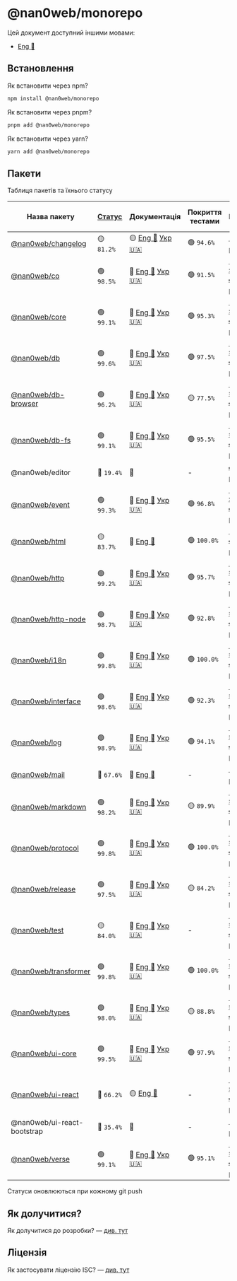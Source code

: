 # @nan0web/monorepo

Цей документ доступний іншими мовами:
- [Eng 🏴󠁧󠁢󠁥󠁮󠁧󠁿](../../README.md)

## Встановлення

Як встановити через npm?
```bash
npm install @nan0web/monorepo
```

Як встановити через pnpm?
```bash
pnpm add @nan0web/monorepo
```

Як встановити через yarn?
```bash
yarn add @nan0web/monorepo
```

## Пакети

Таблиця пакетів та їхнього статусу

|Назва пакету|[Статус](https://github.com/nan0web/monorepo/blob/main/system.md#написання-сценаріїв)|Документація|Покриття тестами|Можливості|Версія на npm|
|---|---|---|---|---|---|
 |[@nan0web/changelog](https://github.com/nan0web/changelog/) |🟡 `81.2%` |🟡 [Eng 🏴󠁧󠁢󠁥󠁮󠁧󠁿](https://github.com/nan0web/changelog/blob/main/README.md) [Укр 🇺🇦](https://github.com/nan0web/changelog/blob/main/docs/uk/README.md) |🟢 `94.6%` |[🥒 d.ts](https://github.com/nan0web/changelog/tree/main/types) [🕹️ playground](https://github.com/nan0web/changelog/blob/main/playground/main.js) |1.0.0 |
 |[@nan0web/co](https://github.com/nan0web/co/) |🟢 `98.5%` |🧪 [Eng 🏴󠁧󠁢󠁥󠁮󠁧󠁿](https://github.com/nan0web/co/blob/main/README.md) [Укр 🇺🇦](https://github.com/nan0web/co/blob/main/docs/uk/README.md) |🟢 `91.5%` |[🥒 d.ts](https://github.com/nan0web/co/tree/main/types) [📜 system.md](https://github.com/nan0web/co/blob/main/system.md) [🕹️ playground](https://github.com/nan0web/co/blob/main/playground/main.js) |1.0.2 |
 |[@nan0web/core](https://github.com/nan0web/core/) |🟢 `99.1%` |🧪 [Eng 🏴󠁧󠁢󠁥󠁮󠁧󠁿](https://github.com/nan0web/core/blob/main/README.md) [Укр 🇺🇦](https://github.com/nan0web/core/blob/main/docs/uk/README.md) |🟢 `95.3%` |[🥒 d.ts](https://github.com/nan0web/core/tree/main/types) [📜 system.md](https://github.com/nan0web/core/blob/main/system.md) [🕹️ playground](https://github.com/nan0web/core/blob/main/playground/main.js) |1.0.1 |
 |[@nan0web/db](https://github.com/nan0web/db/) |🟢 `99.6%` |🧪 [Eng 🏴󠁧󠁢󠁥󠁮󠁧󠁿](https://github.com/nan0web/db/blob/main/README.md) [Укр 🇺🇦](https://github.com/nan0web/db/blob/main/docs/uk/README.md) |🟢 `97.5%` |[🥒 d.ts](https://github.com/nan0web/db/tree/main/types) [📜 system.md](https://github.com/nan0web/db/blob/main/system.md) [🕹️ playground](https://github.com/nan0web/db/blob/main/playground/main.js) |1.0.2 |
 |[@nan0web/db-browser](https://github.com/nan0web/db-browser/) |🟢 `96.2%` |🧪 [Eng 🏴󠁧󠁢󠁥󠁮󠁧󠁿](https://github.com/nan0web/db-browser/blob/main/README.md) [Укр 🇺🇦](https://github.com/nan0web/db-browser/blob/main/docs/uk/README.md) |🟡 `77.5%` |[🥒 d.ts](https://github.com/nan0web/db-browser/tree/main/types) [📜 system.md](https://github.com/nan0web/db-browser/blob/main/system.md) [🕹️ playground](https://github.com/nan0web/db-browser/blob/main/playground/main.js) |1.0.0 |
 |[@nan0web/db-fs](https://github.com/nan0web/db-fs/) |🟢 `99.1%` |🧪 [Eng 🏴󠁧󠁢󠁥󠁮󠁧󠁿](https://github.com/nan0web/db-fs/blob/main/README.md) [Укр 🇺🇦](https://github.com/nan0web/db-fs/blob/main/docs/uk/README.md) |🟢 `95.5%` |[🥒 d.ts](https://github.com/nan0web/db-fs/tree/main/types) [📜 system.md](https://github.com/nan0web/db-fs/blob/main/system.md) [🕹️ playground](https://github.com/nan0web/db-fs/blob/main/playground/main.js) |1.0.0 |
 |@nan0web/editor |🔴 `19.4%` |🧪  |- |[🕹️ playground](https://github.com/nan0web/editor/blob/main/playground/main.js) |— |
 |[@nan0web/event](https://github.com/nan0web/event/) |🟢 `99.3%` |🧪 [Eng 🏴󠁧󠁢󠁥󠁮󠁧󠁿](https://github.com/nan0web/event/blob/main/README.md) [Укр 🇺🇦](https://github.com/nan0web/event/blob/main/docs/uk/README.md) |🟢 `96.8%` |[🥒 d.ts](https://github.com/nan0web/event/tree/main/types) [📜 system.md](https://github.com/nan0web/event/blob/main/system.md) [🕹️ playground](https://github.com/nan0web/event/blob/main/playground/main.js) |1.0.0 |
 |[@nan0web/html](https://github.com/nan0web/html/) |🟡 `83.7%` |🧪 [Eng 🏴󠁧󠁢󠁥󠁮󠁧󠁿](https://github.com/nan0web/html/blob/main/README.md) |🟢 `100.0%` |[📜 system.md](https://github.com/nan0web/html/blob/main/system.md) [🕹️ playground](https://github.com/nan0web/html/blob/main/playground/main.js) |— |
 |[@nan0web/http](https://github.com/nan0web/http/) |🟢 `99.2%` |🧪 [Eng 🏴󠁧󠁢󠁥󠁮󠁧󠁿](https://github.com/nan0web/http/blob/main/README.md) [Укр 🇺🇦](https://github.com/nan0web/http/blob/main/docs/uk/README.md) |🟢 `95.7%` |[🥒 d.ts](https://github.com/nan0web/http/tree/main/types) [📜 system.md](https://github.com/nan0web/http/blob/main/system.md) [🕹️ playground](https://github.com/nan0web/http/blob/main/playground/main.js) |1.0.1 |
 |[@nan0web/http-node](https://github.com/nan0web/http-node/) |🟢 `98.7%` |🧪 [Eng 🏴󠁧󠁢󠁥󠁮󠁧󠁿](https://github.com/nan0web/http-node/blob/main/README.md) [Укр 🇺🇦](https://github.com/nan0web/http-node/blob/main/docs/uk/README.md) |🟢 `92.8%` |[🥒 d.ts](https://github.com/nan0web/http-node/tree/main/types) [📜 system.md](https://github.com/nan0web/http-node/blob/main/system.md) [🕹️ playground](https://github.com/nan0web/http-node/blob/main/playground/main.js) |1.0.1 |
 |[@nan0web/i18n](https://github.com/nan0web/i18n/) |🟢 `99.8%` |🧪 [Eng 🏴󠁧󠁢󠁥󠁮󠁧󠁿](https://github.com/nan0web/i18n/blob/main/README.md) [Укр 🇺🇦](https://github.com/nan0web/i18n/blob/main/docs/uk/README.md) |🟢 `100.0%` |[🥒 d.ts](https://github.com/nan0web/i18n/tree/main/types) [📜 system.md](https://github.com/nan0web/i18n/blob/main/system.md) [🕹️ playground](https://github.com/nan0web/i18n/blob/main/playground/main.js) |1.0.1 |
 |[@nan0web/interface](https://github.com/nan0web/interface/) |🟢 `98.6%` |🧪 [Eng 🏴󠁧󠁢󠁥󠁮󠁧󠁿](https://github.com/nan0web/interface/blob/main/README.md) [Укр 🇺🇦](https://github.com/nan0web/interface/blob/main/docs/uk/README.md) |🟢 `92.3%` |[🥒 d.ts](https://github.com/nan0web/interface/tree/main/types) [📜 system.md](https://github.com/nan0web/interface/blob/main/system.md) [🕹️ playground](https://github.com/nan0web/interface/blob/main/playground/main.js) |1.0.1 |
 |[@nan0web/log](https://github.com/nan0web/log/) |🟢 `98.9%` |🧪 [Eng 🏴󠁧󠁢󠁥󠁮󠁧󠁿](https://github.com/nan0web/log/blob/main/README.md) [Укр 🇺🇦](https://github.com/nan0web/log/blob/main/docs/uk/README.md) |🟢 `94.1%` |[🥒 d.ts](https://github.com/nan0web/log/tree/main/types) [📜 system.md](https://github.com/nan0web/log/blob/main/system.md) [🕹️ playground](https://github.com/nan0web/log/blob/main/playground/main.js) |1.0.0 |
 |[@nan0web/mail](https://github.com/nan0web/mail/) |🔴 `67.6%` |🧪 [Eng 🏴󠁧󠁢󠁥󠁮󠁧󠁿](https://github.com/nan0web/mail/blob/main/README.md) |- |[🥒 d.ts](https://github.com/nan0web/mail/tree/main/types) [🕹️ playground](https://github.com/nan0web/mail/blob/main/playground/main.js) |— |
 |[@nan0web/markdown](https://github.com/nan0web/markdown/) |🟢 `98.2%` |🧪 [Eng 🏴󠁧󠁢󠁥󠁮󠁧󠁿](https://github.com/nan0web/markdown/blob/main/README.md) [Укр 🇺🇦](https://github.com/nan0web/markdown/blob/main/docs/uk/README.md) |🟡 `89.9%` |[🥒 d.ts](https://github.com/nan0web/markdown/tree/main/types) [📜 system.md](https://github.com/nan0web/markdown/blob/main/system.md) [🕹️ playground](https://github.com/nan0web/markdown/blob/main/playground/main.js) |1.0.2 |
 |[@nan0web/protocol](https://github.com/nan0web/protocol/) |🟢 `99.8%` |🧪 [Eng 🏴󠁧󠁢󠁥󠁮󠁧󠁿](https://github.com/nan0web/protocol/blob/main/README.md) [Укр 🇺🇦](https://github.com/nan0web/protocol/blob/main/docs/uk/README.md) |🟢 `100.0%` |[🥒 d.ts](https://github.com/nan0web/protocol/tree/main/types) [📜 system.md](https://github.com/nan0web/protocol/blob/main/system.md) [🕹️ playground](https://github.com/nan0web/protocol/blob/main/playground/main.js) |1.0.0 |
 |[@nan0web/release](https://github.com/nan0web/release/) |🟢 `97.5%` |🧪 [Eng 🏴󠁧󠁢󠁥󠁮󠁧󠁿](https://github.com/nan0web/release/blob/main/README.md) [Укр 🇺🇦](https://github.com/nan0web/release/blob/main/docs/uk/README.md) |🟡 `84.2%` |[🥒 d.ts](https://github.com/nan0web/release/tree/main/types) [📜 system.md](https://github.com/nan0web/release/blob/main/system.md) [🕹️ playground](https://github.com/nan0web/release/blob/main/playground/main.js) |1.0.1 |
 |[@nan0web/test](https://github.com/nan0web/test/) |🟡 `84.0%` |🧪 [Eng 🏴󠁧󠁢󠁥󠁮󠁧󠁿](https://github.com/nan0web/test/blob/main/README.md) [Укр 🇺🇦](https://github.com/nan0web/test/blob/main/docs/uk/README.md) |- |[🥒 d.ts](https://github.com/nan0web/test/tree/main/types) [📜 system.md](https://github.com/nan0web/test/blob/main/system.md) [🕹️ playground](https://github.com/nan0web/test/blob/main/playground/main.js) |1.0.2 |
 |[@nan0web/transformer](https://github.com/nan0web/transformer/) |🟢 `99.8%` |🧪 [Eng 🏴󠁧󠁢󠁥󠁮󠁧󠁿](https://github.com/nan0web/transformer/blob/main/README.md) [Укр 🇺🇦](https://github.com/nan0web/transformer/blob/main/docs/uk/README.md) |🟢 `100.0%` |[🥒 d.ts](https://github.com/nan0web/transformer/tree/main/types) [📜 system.md](https://github.com/nan0web/transformer/blob/main/system.md) [🕹️ playground](https://github.com/nan0web/transformer/blob/main/playground/main.js) |1.0.0 |
 |[@nan0web/types](https://github.com/nan0web/types/) |🟢 `98.0%` |🧪 [Eng 🏴󠁧󠁢󠁥󠁮󠁧󠁿](https://github.com/nan0web/types/blob/main/README.md) [Укр 🇺🇦](https://github.com/nan0web/types/blob/main/docs/uk/README.md) |🟡 `88.8%` |[🥒 d.ts](https://github.com/nan0web/types/tree/main/types) [📜 system.md](https://github.com/nan0web/types/blob/main/system.md) [🕹️ playground](https://github.com/nan0web/types/blob/main/playground/main.js) |1.0.2 |
 |[@nan0web/ui-core](https://github.com/nan0web/ui-core/) |🟢 `99.5%` |🧪 [Eng 🏴󠁧󠁢󠁥󠁮󠁧󠁿](https://github.com/nan0web/ui-core/blob/main/README.md) [Укр 🇺🇦](https://github.com/nan0web/ui-core/blob/main/docs/uk/README.md) |🟢 `97.9%` |[🥒 d.ts](https://github.com/nan0web/ui-core/tree/main/types) [📜 system.md](https://github.com/nan0web/ui-core/blob/main/system.md) [🕹️ playground](https://github.com/nan0web/ui-core/blob/main/playground/main.js) |1.0.0 |
 |[@nan0web/ui-react](https://github.com/nan0web/ui-react/) |🔴 `66.2%` |🟡 [Eng 🏴󠁧󠁢󠁥󠁮󠁧󠁿](https://github.com/nan0web/ui-react/blob/main/README.md) |- |[🥒 d.ts](https://github.com/nan0web/ui-react/tree/main/types) [📜 system.md](https://github.com/nan0web/ui-react/blob/main/system.md) [🕹️ playground](https://github.com/nan0web/ui-react/blob/main/playground/main.js) |1.0.0 |
 |@nan0web/ui-react-bootstrap |🔴 `35.4%` |🧪  |- |[🥒 d.ts](https://github.com/nan0web/ui-react-bootstrap/tree/main/types) [🕹️ playground](https://github.com/nan0web/ui-react-bootstrap/blob/main/playground/main.js) |— |
 |[@nan0web/verse](https://github.com/nan0web/verse/) |🟢 `99.1%` |🧪 [Eng 🏴󠁧󠁢󠁥󠁮󠁧󠁿](https://github.com/nan0web/verse/blob/main/README.md) [Укр 🇺🇦](https://github.com/nan0web/verse/blob/main/docs/uk/README.md) |🟢 `95.1%` |[🥒 d.ts](https://github.com/nan0web/verse/tree/main/types) [📜 system.md](https://github.com/nan0web/verse/blob/main/system.md) [🕹️ playground](https://github.com/nan0web/verse/blob/main/playground/main.js) |1.0.0 |

Статуси оновлюються при кожному git push

## Як долучитися?

Як долучитися до розробки? — [див. тут](./CONTRIBUTING.md)

## Ліцензія

Як застосувати ліцензію ISC? — [див. тут](./LICENSE)
